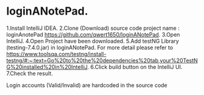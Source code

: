 # loginANotePad.
1.Install IntelliJ IDEA.
2.Clone (Download) source code project name : loginAnotePad
https://github.com/qwert1650/loginANotePad.
3.Open IntelliJ.
4.Open Project have been downloaded.
5.Add testNG Library (testing-7.4.0.jar) in loginANotePad. For more detail please refer to https://www.toolsqa.com/testng/install-testng/#:~:text=Go%20to%20the%20dependencies%20tab,your%20TestNG%20installed%20in%20IntelliJ.
6.Click build button on the IntelliJ UI.
7.Check the result.

Login accounts (Valid/Invalid) are hardcoded in the source code 